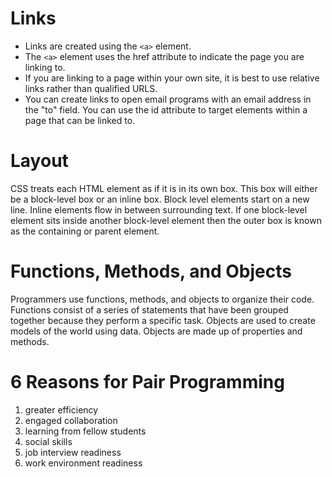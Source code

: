 # Links
- Links are created using the `<a>` element.
- The `<a>` element uses the href attribute to indicate the page you are linking to.
- If you are linking to a page within your own site, it is best to use relative links rather than qualified URLS.
- You can create links to open email programs with an email address in the "to" field.
You can use the id attribute to target elements within a page that can be linked to. 

# Layout
CSS treats each HTML element as if it is in its own box. This box will either be a block-level box or an inline box. Block level elements start on a new line. Inline elements flow in between surrounding text. If one block-level element sits inside another block-level element then the outer box is known as the containing or parent element. 


# Functions, Methods, and Objects
Programmers use functions, methods, and objects to organize their code. Functions consist of a series of statements that have been grouped together because they perform a specific task. Objects are used to create models of the world using data. Objects are made up of properties and methods. 

# 6 Reasons for Pair Programming
1. greater efficiency
1. engaged collaboration
1. learning from fellow students
1. social skills
1. job interview readiness
1. work environment readiness